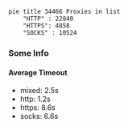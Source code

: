 
```mermaid
pie title 34466 Proxies in list
    "HTTP" : 22840
    "HTTPS": 4858
    "SOCKS" : 10524
```

### Some Info
#### Average Timeout

- mixed: 2.5s
- http: 1.2s
- https: 8.6s
- socks: 6.6s